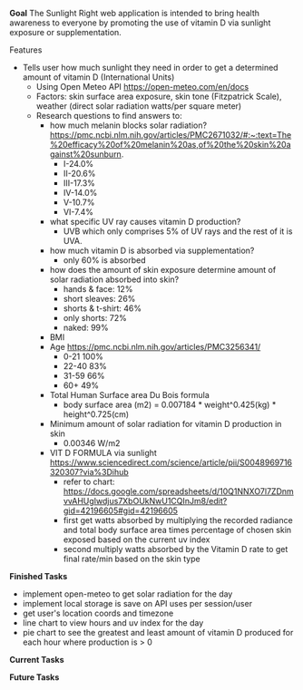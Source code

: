 **Goal**
The Sunlight Right web application is intended to bring health awareness to everyone by promoting the use of vitamin D via sunlight exposure or supplementation.

Features
- Tells user how much sunlight they need in order to get a determined amount of vitamin D (International Units)
  - Using Open Meteo API https://open-meteo.com/en/docs
  - Factors: skin surface area exposure, skin tone (Fitzpatrick Scale), weather (direct solar radiation watts/per square meter)
  - Research questions to find answers to:
    - how much melanin blocks solar radiation? https://pmc.ncbi.nlm.nih.gov/articles/PMC2671032/#:~:text=The%20efficacy%20of%20melanin%20as,of%20the%20skin%20against%20sunburn.
      - I-24.0%
      - II-20.6%
      - III-17.3% 
      - IV-14.0% 
      - V-10.7% 
      - VI-7.4%
    - what specific UV ray causes vitamin D production?
      - UVB which only comprises 5% of UV rays and the rest of it is UVA.
    - how much vitamin D is absorbed via supplementation?
      - only 60% is absorbed
    - how does the amount of skin exposure determine amount of solar radiation absorbed into skin?
      - hands & face: 12%
      - short sleaves: 26%
      - shorts & t-shirt: 46%
      - only shorts: 72%
      - naked: 99%
    - BMI
    - Age https://pmc.ncbi.nlm.nih.gov/articles/PMC3256341/
      - 0-21 100%
      - 22-40 83%
      - 31-59 66%
      - 60+ 49%
    - Total Human Surface area Du Bois formula
      - body surface area (m2) = 0.007184 * weight^0.425(kg) * height^0.725(cm)
    - Minimum amount of solar radiation for vitamin D production in skin
      - 0.00346 W/m2
    - VIT D FORMULA via sunlight https://www.sciencedirect.com/science/article/pii/S0048969716320307?via%3Dihub
      - refer to chart: https://docs.google.com/spreadsheets/d/10Q1NNXO7l7ZDnmvvAHUgIwdjus7XbOUkNwU1CQInJm8/edit?gid=42196605#gid=42196605
      - first get watts absorbed by multiplying the recorded radiance and total body surface area times percentage of chosen skin exposed based on the current uv index
      - second multiply watts absorbed by the Vitamin D rate to get final rate/min based on the skin type


**Finished Tasks**
- implement open-meteo to get solar radiation for the day
- implement local storage is save on API uses per session/user
- get user's location coords and timezone
- line chart to view hours and uv index for the day
- pie chart to see the greatest and least amount of vitamin D produced for each hour where production is > 0


**Current Tasks**


**Future Tasks**